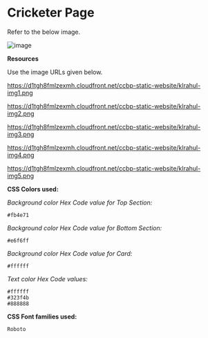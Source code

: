 # Cricketer Page

Refer to the below image.

![image](https://user-images.githubusercontent.com/90957976/136018246-6133bfa8-db30-45fd-923c-88a94bcf007c.png)


**Resources**

Use the image URLs given below.

https://d1tgh8fmlzexmh.cloudfront.net/ccbp-static-website/klrahul-img1.png

https://d1tgh8fmlzexmh.cloudfront.net/ccbp-static-website/klrahul-img2.png

https://d1tgh8fmlzexmh.cloudfront.net/ccbp-static-website/klrahul-img3.png

https://d1tgh8fmlzexmh.cloudfront.net/ccbp-static-website/klrahul-img4.png

https://d1tgh8fmlzexmh.cloudfront.net/ccbp-static-website/klrahul-img5.png


**CSS Colors used:**

_Background color Hex Code value for Top Section:_

    #fb4e71

_Background color Hex Code value for Bottom Section:_

    #e6f6ff

_Background color Hex Code value for Card:_

    #ffffff

_Text color Hex Code values:_

    #ffffff
    #323f4b
    #888888


**CSS Font families used:**

    Roboto
